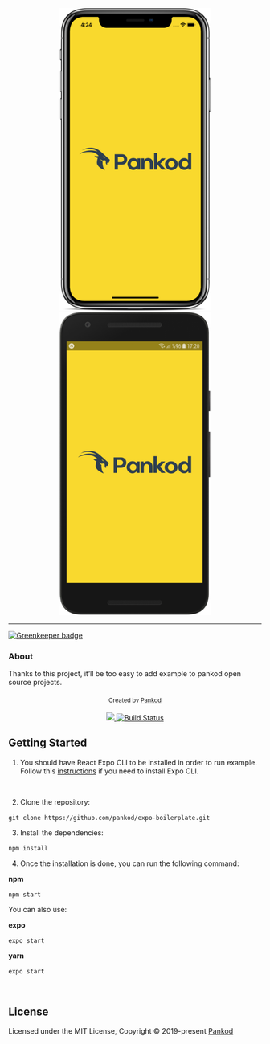 <div align="center">
 <img src="screenshots/project-splash-ios.png" width="300px">
 <img src="screenshots/project-splash-android.png" width="300px">
</div>

----

[![Greenkeeper badge](https://badges.greenkeeper.io/pankod/expo-boilerplate.svg)](https://greenkeeper.io/)

### About

Thanks to this project, it’ll be too easy to add example to pankod open source projects.
<div align="center">
  <sub>Created by <a href="https://www.pankod.com">Pankod</a></sub>
</div>
<br/>
<div align="center">
  <!-- CodeCov -->
  <a href="https://codecov.io/gh/pankod/expo-boilerplate">
    <img src="https://codecov.io/gh/pankod/expo-boilerplate/branch/master/graph/badge.svg" />
  </a>
  <!-- Build Status -->
  <a href="https://travis-ci.org/pankod/expo-boilerplate">
    <img src="https://travis-ci.org/pankod/expo-boilerplate.svg?branch=master" alt="Build Status" />
  </a>
</div>


## Getting Started


1. You should have React Expo CLI to be installed in order to run example. Follow this [instructions](https://facebook.github.io/react-native/docs/getting-started) if you need to install Expo CLI.
<br/>
   
2. Clone the repository:

```
git clone https://github.com/pankod/expo-boilerplate.git
```

3. Install the dependencies:
   

```sh
npm install
```

4. Once the installation is done, you can run the following command:
 
 **npm**
 ```
 npm start
 ```
 You can also use:

 **expo**
  ```
 expo start
 ```

  **yarn**
  ```
 expo start
 ```
 <br/>


 ## License

Licensed under the MIT License, Copyright © 2019-present [Pankod](https://www.pankod.com/) 


